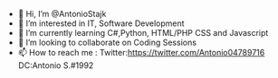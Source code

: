 - 👋 Hi, I’m @AntonioStajk
- 👀 I’m interested in IT, Software Development
- 🌱 I’m currently learning C#,Python, HTML/PHP CSS and Javascript
- 💞️ I’m looking to collaborate on Coding Sessions
- 📫 How to reach me : 
                      Twitter:https://twitter.com/Antonio04789716
                      DC:Antonio S.#1992

<!---
AntonioStajk/AntonioStajk is a ✨ special ✨ repository because its `README.md` (this file) appears on your GitHub profile.
You can click the Preview link to take a look at your changes.
--->
